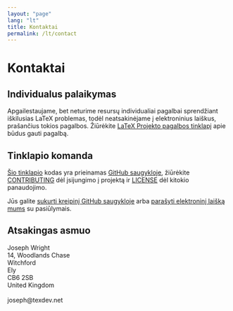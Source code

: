 ```yaml
---
layout: "page"
lang: "lt"
title: Kontaktai
permalink: /lt/contact
---
```


# Kontaktai

## Individualus palaikymas

Apgailestaujame, bet neturime resursų individualiai pagalbai sprendžiant
iškilusias LaTeX problemas, todėl neatsakinėjame į elektroninius laiškus,
prašančius tokios pagalbos. Žiūrėkite [LaTeX Projekto pagalbos
tinklapį](https://www.latex-project.org/help/) apie būdus gauti pagalbą.

## Tinklapio komanda

[Šio tinklapio](https://github.com/learnlatex/learnlatex.github.io/) kodas
yra prieinamas [GitHub saugykloje](https://github.com/learnlatex/), žiūrėkite
[CONTRIBUTING](../CONTRIBUTING) dėl įsijungimo į projektą ir
[LICENSE](../LICENSE) dėl kitokio panaudojimo.

Jūs galite [sukurti kreipinį GitHub saugykloje](https://github.com/learnlatex/learnlatex.github.io/issues) arba [parašyti elektroninį laišką mums](mailto:texfaq@texfaq.org) su pasiūlymais.

## Atsakingas asmuo

<p>Joseph Wright<br>
14, Woodlands Chase<br>
Witchford<br>
Ely<br>
CB6 2SB<br>
United Kingdom<br>
<br>joseph@texdev.net</p>
